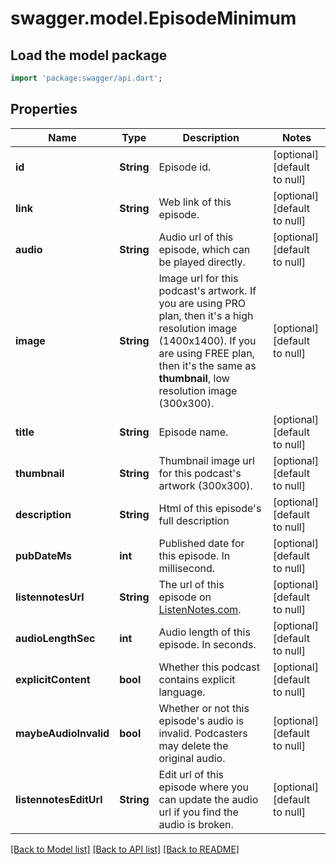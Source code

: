 # swagger.model.EpisodeMinimum

## Load the model package
```dart
import 'package:swagger/api.dart';
```

## Properties
Name | Type | Description | Notes
------------ | ------------- | ------------- | -------------
**id** | **String** | Episode id. | [optional] [default to null]
**link** | **String** | Web link of this episode. | [optional] [default to null]
**audio** | **String** | Audio url of this episode, which can be played directly. | [optional] [default to null]
**image** | **String** | Image url for this podcast&#x27;s artwork. If you are using PRO plan, then it&#x27;s a high resolution image (1400x1400). If you are using FREE plan, then it&#x27;s the same as **thumbnail**, low resolution image (300x300).  | [optional] [default to null]
**title** | **String** | Episode name. | [optional] [default to null]
**thumbnail** | **String** | Thumbnail image url for this podcast&#x27;s artwork (300x300). | [optional] [default to null]
**description** | **String** | Html of this episode&#x27;s full description | [optional] [default to null]
**pubDateMs** | **int** | Published date for this episode. In millisecond. | [optional] [default to null]
**listennotesUrl** | **String** | The url of this episode on [ListenNotes.com](https://www.ListenNotes.com). | [optional] [default to null]
**audioLengthSec** | **int** | Audio length of this episode. In seconds. | [optional] [default to null]
**explicitContent** | **bool** | Whether this podcast contains explicit language. | [optional] [default to null]
**maybeAudioInvalid** | **bool** | Whether or not this episode&#x27;s audio is invalid. Podcasters may delete the original audio. | [optional] [default to null]
**listennotesEditUrl** | **String** | Edit url of this episode where you can update the audio url if you find the audio is broken. | [optional] [default to null]

[[Back to Model list]](../README.md#documentation-for-models) [[Back to API list]](../README.md#documentation-for-api-endpoints) [[Back to README]](../README.md)

